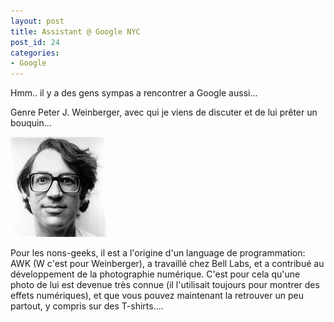 ```yaml
---
layout: post
title: Assistant @ Google NYC
post_id: 24
categories:
- Google
---
```


Hmm.. il y a des gens sympas a rencontrer a Google aussi...

Genre Peter J. Weinberger, avec qui je viens de discuter et de lui prêter un bouquin...

![Peter J Weinberger](/files/pjworig.png)

Pour les nons-geeks, il est a l'origine d'un language de programmation: AWK (W c'est pour Weinberger), a travaillé chez Bell Labs, et a contribué au développement de la photographie numérique. C'est pour cela qu'une photo de lui est devenue très connue (il l'utilisait toujours pour montrer des effets numériques), et que vous pouvez maintenant la retrouver un peu partout, y compris sur des T-shirts....
